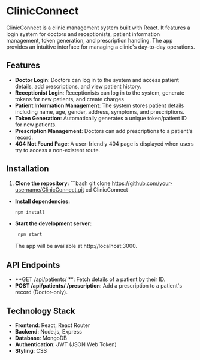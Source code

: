 

# ClinicConnect 
 ClinicConnect is a clinic management system built with React. It features a login system for doctors and receptionists, patient information management, token generation, and prescription handling. 
 The app provides an intuitive interface for managing a clinic's day-to-day operations. 
 
## Features 
 - **Doctor Login**: Doctors can log in to the system and access patient details, add prescriptions, and view patient history.
 - **Receptionist Login**: Receptionists can log in to the system, generate tokens for new patients, and create charges
 - **Patient Information Management**: The system stores patient details including name, age, gender, address, symptoms, and prescriptions.
 - **Token Generation**: Automatically generates a unique token/patient ID for new patients.
 - **Prescription Management**: Doctors can add prescriptions to a patient's record.
 - **404 Not Found Page**: A user-friendly 404 page is displayed when users try to access a non-existent route. 
 
 
## Installation 
 1. **Clone the repository:** ```bash git clone https://github.com/your-username/ClinicConnect.git cd ClinicConnect
- **Install dependencies:**
    ```bash
    npm install
    ```
    
- **Start the development server:**
    
   ```bash
    npm start
   ```
    
    The app will be available at http://localhost:3000.
  
## API Endpoints

- **GET /api/patients/
    **: Fetch details of a patient by their ID.
- **POST /api/patients/
    /prescription**: Add a prescription to a patient's record (Doctor-only).
    
## Technology Stack

- **Frontend**: React, React Router
- **Backend**: Node.js, Express
- **Database**: MongoDB
- **Authentication**: JWT (JSON Web Token)
- **Styling**: CSS
